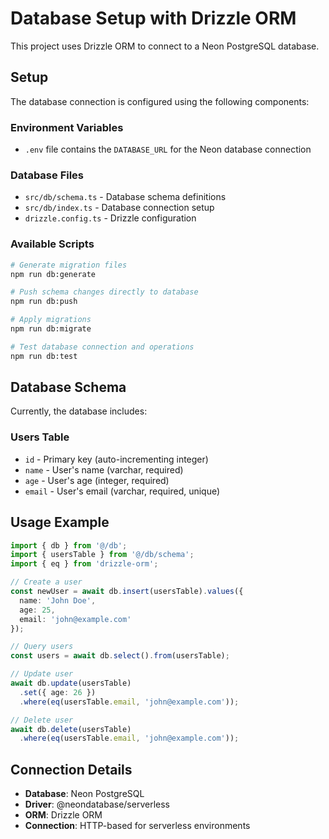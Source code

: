 # Database Setup with Drizzle ORM

This project uses Drizzle ORM to connect to a Neon PostgreSQL database.

## Setup

The database connection is configured using the following components:

### Environment Variables
- `.env` file contains the `DATABASE_URL` for the Neon database connection

### Database Files
- `src/db/schema.ts` - Database schema definitions
- `src/db/index.ts` - Database connection setup
- `drizzle.config.ts` - Drizzle configuration

### Available Scripts

```bash
# Generate migration files
npm run db:generate

# Push schema changes directly to database
npm run db:push

# Apply migrations
npm run db:migrate

# Test database connection and operations
npm run db:test
```

## Database Schema

Currently, the database includes:

### Users Table
- `id` - Primary key (auto-incrementing integer)
- `name` - User's name (varchar, required)
- `age` - User's age (integer, required)
- `email` - User's email (varchar, required, unique)

## Usage Example

```typescript
import { db } from '@/db';
import { usersTable } from '@/db/schema';
import { eq } from 'drizzle-orm';

// Create a user
const newUser = await db.insert(usersTable).values({
  name: 'John Doe',
  age: 25,
  email: 'john@example.com'
});

// Query users
const users = await db.select().from(usersTable);

// Update user
await db.update(usersTable)
  .set({ age: 26 })
  .where(eq(usersTable.email, 'john@example.com'));

// Delete user
await db.delete(usersTable)
  .where(eq(usersTable.email, 'john@example.com'));
```

## Connection Details

- **Database**: Neon PostgreSQL
- **Driver**: @neondatabase/serverless
- **ORM**: Drizzle ORM
- **Connection**: HTTP-based for serverless environments
